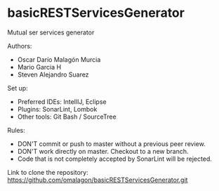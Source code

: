 # basicRESTServicesGenerator
Mutual ser services generator

Authors: 
  - Oscar Darío Malagón Murcia
  - Mario Garcia H
  - Steven Alejandro Suarez
  
Set up:
  - Preferred IDEs: IntellIJ, Eclipse
  - Plugins: SonarLint, Lombok
  - Other tools: Git Bash / SourceTree
  
Rules: 
  - DON'T commit or push to master without a previous peer review.
  - DON'T work directly on master. Checkout to a new branch.
  - Code that is not completely accepted by SonarLint will be rejected.
  
Link to clone the repository: https://github.com/omalagon/basicRESTServicesGenerator.git
